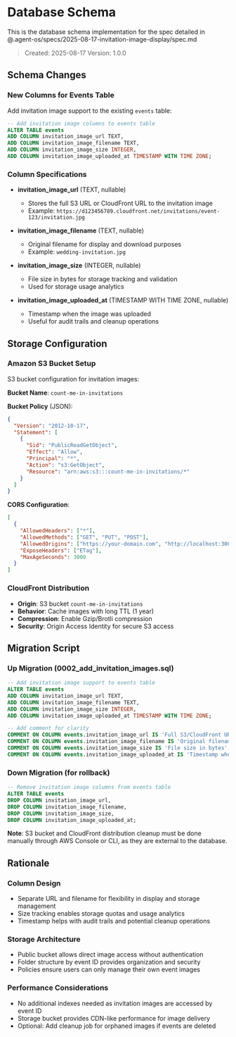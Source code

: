 # Database Schema

This is the database schema implementation for the spec detailed in @.agent-os/specs/2025-08-17-invitation-image-display/spec.md

> Created: 2025-08-17
> Version: 1.0.0

## Schema Changes

### New Columns for Events Table

Add invitation image support to the existing `events` table:

```sql
-- Add invitation image columns to events table
ALTER TABLE events 
ADD COLUMN invitation_image_url TEXT,
ADD COLUMN invitation_image_filename TEXT,
ADD COLUMN invitation_image_size INTEGER,
ADD COLUMN invitation_image_uploaded_at TIMESTAMP WITH TIME ZONE;
```

### Column Specifications

- **invitation_image_url** (TEXT, nullable)
  - Stores the full S3 URL or CloudFront URL to the invitation image
  - Example: `https://d123456789.cloudfront.net/invitations/event-123/invitation.jpg`

- **invitation_image_filename** (TEXT, nullable)
  - Original filename for display and download purposes
  - Example: `wedding-invitation.jpg`

- **invitation_image_size** (INTEGER, nullable)
  - File size in bytes for storage tracking and validation
  - Used for storage usage analytics

- **invitation_image_uploaded_at** (TIMESTAMP WITH TIME ZONE, nullable)
  - Timestamp when the image was uploaded
  - Useful for audit trails and cleanup operations

## Storage Configuration

### Amazon S3 Bucket Setup

S3 bucket configuration for invitation images:

**Bucket Name**: `count-me-in-invitations`

**Bucket Policy** (JSON):
```json
{
  "Version": "2012-10-17",
  "Statement": [
    {
      "Sid": "PublicReadGetObject",
      "Effect": "Allow",
      "Principal": "*",
      "Action": "s3:GetObject",
      "Resource": "arn:aws:s3:::count-me-in-invitations/*"
    }
  ]
}
```

**CORS Configuration**:
```json
[
  {
    "AllowedHeaders": ["*"],
    "AllowedMethods": ["GET", "PUT", "POST"],
    "AllowedOrigins": ["https://your-domain.com", "http://localhost:3000"],
    "ExposeHeaders": ["ETag"],
    "MaxAgeSeconds": 3000
  }
]
```

### CloudFront Distribution

- **Origin**: S3 bucket `count-me-in-invitations`
- **Behavior**: Cache images with long TTL (1 year)
- **Compression**: Enable Gzip/Brotli compression
- **Security**: Origin Access Identity for secure S3 access

## Migration Script

### Up Migration (0002_add_invitation_images.sql)

```sql
-- Add invitation image support to events table
ALTER TABLE events 
ADD COLUMN invitation_image_url TEXT,
ADD COLUMN invitation_image_filename TEXT,
ADD COLUMN invitation_image_size INTEGER,
ADD COLUMN invitation_image_uploaded_at TIMESTAMP WITH TIME ZONE;

-- Add comment for clarity
COMMENT ON COLUMN events.invitation_image_url IS 'Full S3/CloudFront URL to the invitation image';
COMMENT ON COLUMN events.invitation_image_filename IS 'Original filename of the uploaded invitation image';
COMMENT ON COLUMN events.invitation_image_size IS 'File size in bytes';
COMMENT ON COLUMN events.invitation_image_uploaded_at IS 'Timestamp when invitation image was uploaded';
```

### Down Migration (for rollback)

```sql
-- Remove invitation image columns from events table
ALTER TABLE events 
DROP COLUMN invitation_image_url,
DROP COLUMN invitation_image_filename,
DROP COLUMN invitation_image_size,
DROP COLUMN invitation_image_uploaded_at;
```

**Note**: S3 bucket and CloudFront distribution cleanup must be done manually through AWS Console or CLI, as they are external to the database.

## Rationale

### Column Design
- Separate URL and filename for flexibility in display and storage management
- Size tracking enables storage quotas and usage analytics
- Timestamp helps with audit trails and potential cleanup operations

### Storage Architecture
- Public bucket allows direct image access without authentication
- Folder structure by event ID provides organization and security
- Policies ensure users can only manage their own event images

### Performance Considerations
- No additional indexes needed as invitation images are accessed by event ID
- Storage bucket provides CDN-like performance for image delivery
- Optional: Add cleanup job for orphaned images if events are deleted
